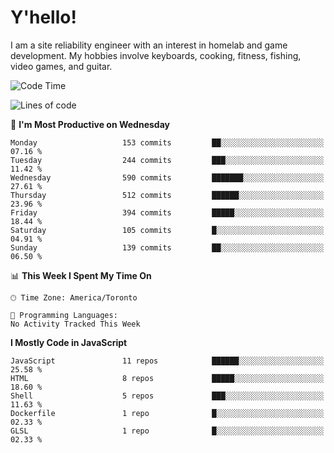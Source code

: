 # Y'hello!
I am a site reliability engineer with an interest in homelab and game development.
My hobbies involve keyboards, cooking, fitness, fishing, video games, and guitar.

<!--START_SECTION:waka-->
![Code Time](http://img.shields.io/badge/Code%20Time-94%20hrs%2054%20mins-blue)

![Lines of code](https://img.shields.io/badge/From%20Hello%20World%20I%27ve%20Written-3.4%20million%20lines%20of%20code-blue)

📅 **I'm Most Productive on Wednesday** 

```text
Monday                   153 commits         ██░░░░░░░░░░░░░░░░░░░░░░░   07.16 % 
Tuesday                  244 commits         ███░░░░░░░░░░░░░░░░░░░░░░   11.42 % 
Wednesday                590 commits         ███████░░░░░░░░░░░░░░░░░░   27.61 % 
Thursday                 512 commits         ██████░░░░░░░░░░░░░░░░░░░   23.96 % 
Friday                   394 commits         █████░░░░░░░░░░░░░░░░░░░░   18.44 % 
Saturday                 105 commits         █░░░░░░░░░░░░░░░░░░░░░░░░   04.91 % 
Sunday                   139 commits         ██░░░░░░░░░░░░░░░░░░░░░░░   06.50 % 
```


📊 **This Week I Spent My Time On** 

```text
🕑︎ Time Zone: America/Toronto

💬 Programming Languages: 
No Activity Tracked This Week
```

**I Mostly Code in JavaScript** 

```text
JavaScript               11 repos            ██████░░░░░░░░░░░░░░░░░░░   25.58 % 
HTML                     8 repos             █████░░░░░░░░░░░░░░░░░░░░   18.60 % 
Shell                    5 repos             ███░░░░░░░░░░░░░░░░░░░░░░   11.63 % 
Dockerfile               1 repo              █░░░░░░░░░░░░░░░░░░░░░░░░   02.33 % 
GLSL                     1 repo              █░░░░░░░░░░░░░░░░░░░░░░░░   02.33 % 
```




<!--END_SECTION:waka-->
